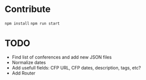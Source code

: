 # Contribute

`npm install`
`npm run start`


# TODO
- Find list of conferences and add new JSON files
- Normalize dates
- Add usefull fields: CFP URL, CFP dates, description, tags, etc?
- Add Router
